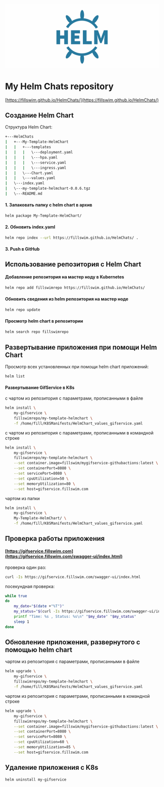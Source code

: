 ![Helm](images/Helm_new.png)

# My Helm Chats repository

[https://fillswim.github.io/HelmChats/](https://fillswim.github.io/HelmChats/)

## Создание Helm Chart

Структура Helm Chart:
```bash
+---HelmChats 
|   +---My-Template-HelmChart 
|   |   +---templates 
|   |   |   \---deployment.yaml 
|   |   |   \---hpa.yaml 
|   |   |   \---service.yaml 
|   |   |   \---ingress.yaml 
|   |   \---Chart.yaml 
|   |   \---values.yaml 
|   \---index.yaml 
|   \---my-template-helmchart-0.0.6.tgz 
|   \---README.md
```

#### 1. Запаковать папку с helm chart в архив
```bash
helm package My-Template-HelmChart/
```

#### 2. Обновить index.yaml
```bash
helm repo index --url https://fillswim.github.io/HelmChats/ .
```
#### 3. Push в GitHub


## Использование репозитория с Helm Chart

#### Добавление репозитория на мастер ноду в Kubernetes
```bash
helm repo add fillswimrepo https://fillswim.github.io/HelmChats/
```

#### Обновить сведения из helm репозитория на мастер ноде
```bash
helm repo update
```

#### Просмотр helm chart в репозитории
```bash
helm search repo fillswimrepo
```

## Развертывание приложения при помощи Helm Chart

Просмотр всех установленных при помощи helm chart приложений:
```bash
helm list
```

#### Развертывание GifService в K8s 
с чартом из репозитория с параметрами, прописанными в файле
```bash
helm install \
	my-gifservice \
	fillswimrepo/my-template-helmchart \
	-f /home/fill/K8SManifests/HelmChart_values_gifservice.yaml
```

с чартом из репозитория с параметрами, прописанными в командной строке
```bash
helm install \
	my-gifservice \
	fillswimrepo/my-template-helmchart \
	--set container.image=fillswim/mygifservice-githubactions:latest \
	--set containerPort=8080 \
	--set servicePort=8080 \
	--set cpuUtilization=50 \
	--set memoryUtilization=80 \
	--set host=gifservice.fillswim.com
```

чартом из папки
```bash
helm install \
	my-gifservice \
	My-Template-HelmChart/ \
	-f /home/fill/K8SManifests/HelmChart_values_gifservice.yaml
```

## Проверка работы приложения

#### [https://gifservice.fillswim.com](https://gifservice.fillswim.com/swagger-ui/index.html)

проверка один раз:
```bash
curl -Is https://gifservice.fillswim.com/swagger-ui/index.html
```

посекундная проверка:
```bash
while true
do
	my_date="$(date +"%T")"
	my_status="$(curl -Is https://gifservice.fillswim.com/swagger-ui/index.html | head -n 1)"
    printf "Time: %s , Status: %s\n" "$my_date" "$my_status"
    sleep 1
done
```

## Обновление приложения, развернутого с помощью helm chart

чартом из репозитория с параметрами, прописанными в файле
```bash
helm upgrade \
	my-gifservice \
	fillswimrepo/my-template-helmchart \
	-f /home/fill/K8SManifests/HelmChart_values_gifservice.yaml
```

чартом из репозитория с параметрами, прописанными в командной строке
```bash
helm upgrade \
	my-gifservice \
	fillswimrepo/my-template-helmchart \
	--set container.image=fillswim/mygifservice-githubactions:latest \
	--set containerPort=8080 \
	--set servicePort=8080 \
	--set cpuUtilization=60 \
	--set memoryUtilization=85 \
	--set host=gifservice.fillswim.com
```

## Удаление приложения с K8s

```bash
helm uninstall my-gifservice
```